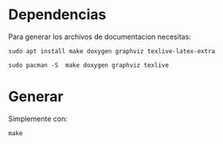 # Dependencias

Para generar los archivos de documentacion necesitas:

```
sudo apt install make doxygen graphviz texlive-latex-extra
```
```
sudo pacman -S  make doxygen graphviz texlive
```

# Generar

Simplemente con:

```
make
```

